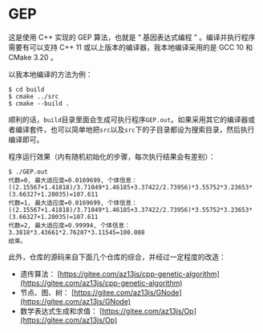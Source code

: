 # GEP

这是使用 C++ 实现的 GEP 算法，也就是 “ 基因表达式编程 ” 。编译并执行程序需要有可以支持 C++ 11 或以上版本的编译器，我本地编译采用的是 GCC 10 和 CMake 3.20 。

以我本地编译的方法为例：

    $ cd build
    $ cmake ../src
    $ cmake --build .

顺利的话，`build`目录里面会生成可执行程序`GEP.out`。如果采用其它的编译器或者编译套件，也可以简单地把`src`以及`src`下的子目录都设为搜索目录，然后执行编译即可。

程序运行效果（内有随机初始化的步骤，每次执行结果会有差别）：

    $ ./GEP.out
    代数=0, 最大适应度=0.0169699, 个体信息：((2.15567+1.41818)/3.71049*1.46185+3.37422/2.73956)*3.55752*3.23653*(3.66327+1.28035)=107.611
    代数=1, 最大适应度=0.0169699, 个体信息：((2.15567+1.41818)/3.71049*1.46185+3.37422/2.73956)*3.55752*3.23653*(3.66327+1.28035)=107.611
    代数=2, 最大适应度=0.99994, 个体信息：3.3818*3.43661*2.76207*3.11545=100.008
    结束。

此外，仓库的源码来自下面几个仓库的综合，并经过一定程度的改造：

- 遗传算法： [https://gitee.com/az13js/cpp-genetic-algorithm](https://gitee.com/az13js/cpp-genetic-algorithm)
- 节点、图、树： [https://gitee.com/az13js/GNode](https://gitee.com/az13js/GNode)
- 数学表达式生成和求值： [https://gitee.com/az13js/Op](https://gitee.com/az13js/Op)

